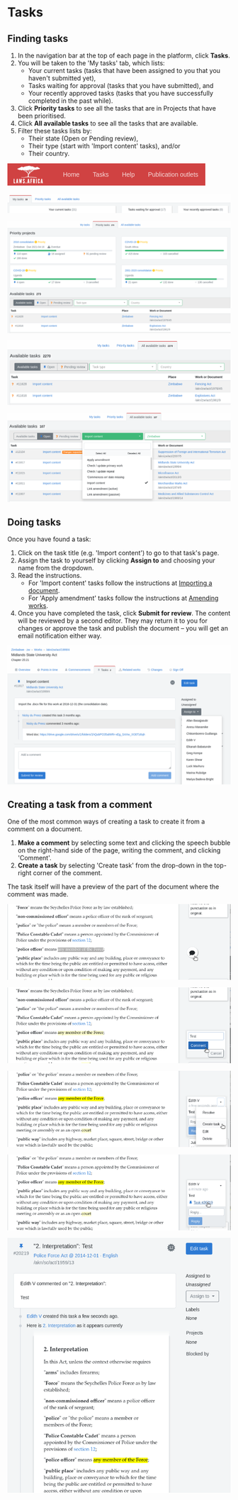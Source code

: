 # Tasks

## Finding tasks

1. In the navigation bar at the top of each page in the platform, click **Tasks**.
2. You will be taken to the 'My tasks' tab, which lists:
   * Your current tasks (tasks that have been assigned to you that you haven't submitted yet),
   * Tasks waiting for approval (tasks that you have submitted), and
   * Your recently approved tasks (tasks that you have successfully completed in the past while).
3. Click **Priority tasks** to see all the tasks that are in Projects that have been prioritised.
4. Click **All available tasks** to see all the tasks that are available.
5. Filter these tasks lists by:&#x20;
   * Their state (Open or Pending review),
   * Their type (start with 'Import content' tasks), and/or
   * Their country.

![The navigation bar](<../.gitbook/assets/image (157).png>)

![The 'My tasks' tab](<../.gitbook/assets/image (179).png>)

![The 'priority tasks' tab](<../.gitbook/assets/image (181).png>)

![The 'All available tasks' tab](<../.gitbook/assets/image (169).png>)

![Tasks filtered to 'Open', 'Import content', 'Zimbabwe'](<../.gitbook/assets/image (149).png>)

## Doing tasks

Once you have found a task:

1. Click on the task title (e.g. 'Import content') to go to that task's page.
2. Assign the task to yourself by clicking **Assign to** and choosing your name from the dropdown.
3. Read the instructions.
   * For 'Import content' tasks follow the instructions at [Importing a document](importing-a-document.md).
   * For 'Apply amendment' tasks follow the instructions at [Amending works](../managing-works/amending-works/).
4. Once you have completed the task, click **Submit for review**. The content will be reviewed by a second editor. They may return it to you for changes or approve the task and publish the document – you will get an email notification either way.

![An 'Import content' task](<../.gitbook/assets/image (154).png>)

## Creating a task from a comment

One of the most common ways of creating a task to create it from a comment on a document.

1. **Make a comment** by selecting some text and clicking the speech bubble on the right-hand side of the page, writing the comment, and clicking 'Comment'.
2. **Create a task** by selecting 'Create task' from the drop-down in the top-right corner of the comment.

The task itself will have a preview of the part of the document where the comment was made.

![](<../.gitbook/assets/image (216) (1) (1).png>)

![](<../.gitbook/assets/image (212) (1).png>)

![](<../.gitbook/assets/image (213).png>)

![](<../.gitbook/assets/image (211) (1).png>)

![](<../.gitbook/assets/image (215).png>)
